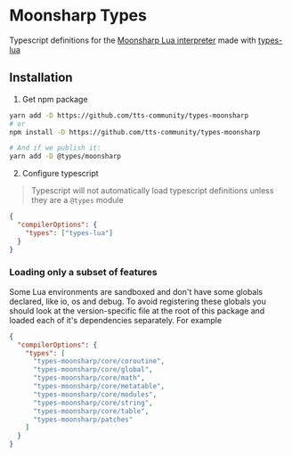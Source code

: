 # Moonsharp Types

Typescript definitions for the [Moonsharp Lua interpreter](http://www.moonsharp.org/) made with [types-lua](https://github.com/ark120202/types-lua)

## Installation

1. Get npm package

```sh
yarn add -D https://github.com/tts-community/types-moonsharp
# or
npm install -D https://github.com/tts-community/types-moonsharp

# And if we publish it:
yarn add -D @types/moonsharp
```

2. Configure typescript

> Typescript will not automatically load typescript definitions unless they are a `@types` module

```json
{
  "compilerOptions": {
    "types": ["types-lua"]
  }
}
```

### Loading only a subset of features

Some Lua environments are sandboxed and don't have some globals declared, like io, os and debug. To avoid registering these globals you should look at the version-specific file at the root of this package and loaded each of it's dependencies separately. For example

```json
{
  "compilerOptions": {
    "types": [
      "types-moonsharp/core/coroutine",
      "types-moonsharp/core/global",
      "types-moonsharp/core/math",
      "types-moonsharp/core/metatable",
      "types-moonsharp/core/modules",
      "types-moonsharp/core/string",
      "types-moonsharp/core/table",
      "types-moonsharp/patches"
    ]
  }
}
```